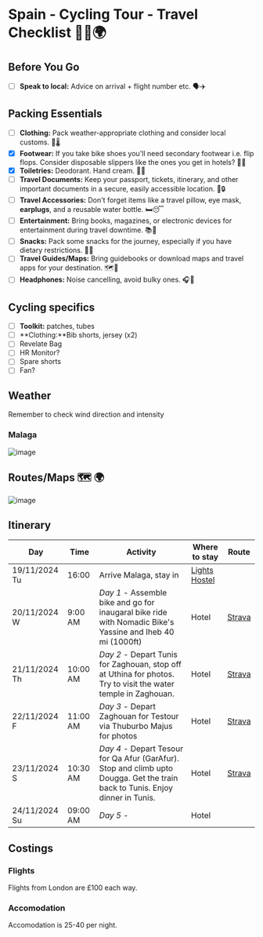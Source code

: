 # Spain - Cycling Tour - Travel Checklist 🚴‍♂️🌍

## Before You Go
- [ ] **Speak to local:** Advice on arrival + flight number etc. 🗣️✈️
## Packing Essentials
- [ ] **Clothing:** Pack weather-appropriate clothing and consider local customs. 👕🌡️
- [X] **Footwear:** If you take bike shoes you'll need secondary footwear i.e. flip flops. Consider disposable slippers like the ones you get in hotels? 👟👡
- [X] **Toiletries:** Deodorant. Hand cream. 🧴🛁
- [ ] **Travel Documents:** Keep your passport, tickets, itinerary, and other important documents in a secure, easily accessible location. 📂🔒
- [ ] **Travel Accessories:** Don't forget items like a travel pillow, eye mask, **earplugs**, and a reusable water bottle. 🛏️😴
- [ ] **Entertainment:** Bring books, magazines, or electronic devices for entertainment during travel downtime. 📚📱
- [ ] **Snacks:** Pack some snacks for the journey, especially if you have dietary restrictions. 🍎🍫
- [ ] **Travel Guides/Maps:** Bring guidebooks or download maps and travel apps for your destination. 🗺️📲
- [ ] **Headphones:** Noise cancelling, avoid bulky ones. 🎧🚫

## Cycling specifics
- [ ] **Toolkit:** patches, tubes
- [ ] **Clothing:**Bib shorts, jersey (x2)
- [ ] Revelate Bag
- [ ] HR Monitor?
- [ ] Spare shorts
- [ ] Fan?

## Weather
Remember to check wind direction and intensity

### Malaga
![image](https://github.com/user-attachments/assets/eeffa943-d29d-4268-b1e6-5f33f004d98f)

## Routes/Maps 🗺️ 🌍

![image](https://github.com/user-attachments/assets/f8c905e7-2a02-4156-a98a-5ea0b158310d)

## Itinerary

| Day | Time | Activity | Where to stay | Route |
| --- | ---- | -------- | ------------- | ----- |
| 19/11/2024 Tu | 16:00    | Arrive Malaga, stay in                                                                                                          | [Lights Hostel](https://www.thelights.es) | 
| 20/11/2024 W | 9:00 AM  | *Day 1* - Assemble bike and go for inaugaral bike ride with Nomadic Bike's Yassine and Iheb 40 mi (1000ft)                       | Hotel  | [Strava](https://www.strava.com/activities/11270943887)
| 21/11/2024 Th | 10:00 AM | *Day 2* - Depart Tunis for Zaghouan, stop off at Uthina for photos. Try to visit the water temple in Zaghouan.                  | Hotel  | [Strava](https://www.strava.com/activities/11277852166)
| 22/11/2024 F | 11:00 AM | *Day 3* - Depart Zaghouan for Testour via Thuburbo Majus for photos                                                              | Hotel  | [Strava](https://www.strava.com/activities/11286442142)
| 23/11/2024 S | 10:30 AM | *Day 4* - Depart Tesour for Qa Afur (GarAfur). Stop and climb upto Dougga. Get the train back to Tunis. Enjoy dinner in Tunis.   | Hotel  | [Strava](https://www.strava.com/activities/11291192787)
| 24/11/2024 Su | 09:00 AM | *Day 5* -                                                                                                                      | Hotel      |

## Costings

### Flights 
Flights from London are £100 each way. 

### Accomodation
Accomodation is 25-40 per night. 





